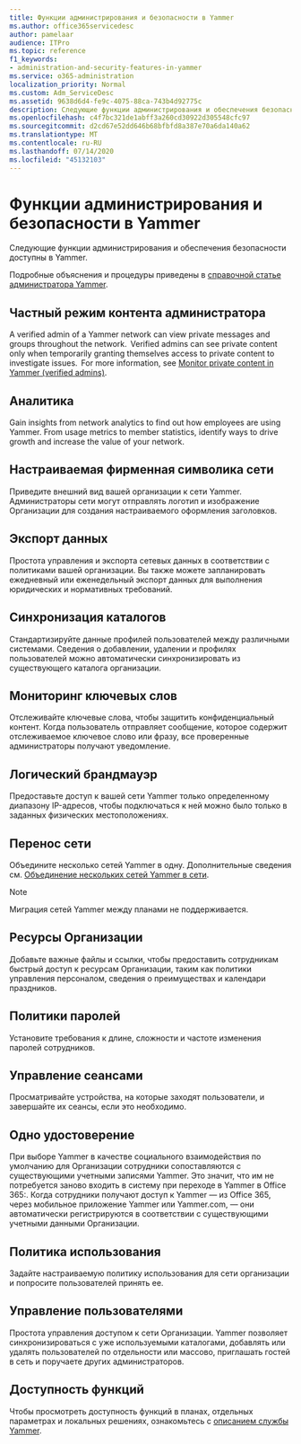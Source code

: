 ```yaml
---
title: Функции администрирования и безопасности в Yammer
ms.author: office365servicedesc
author: pamelaar
audience: ITPro
ms.topic: reference
f1_keywords:
- administration-and-security-features-in-yammer
ms.service: o365-administration
localization_priority: Normal
ms.custom: Adm_ServiceDesc
ms.assetid: 9638d6d4-fe9c-4075-88ca-743b4d92775c
description: Следующие функции администрирования и обеспечения безопасности доступны в Yammer.
ms.openlocfilehash: c4f7bc321de1abff3a260cd30922d305548cfc97
ms.sourcegitcommit: d2cd67e52dd646b68bfbfd8a387e70a6da140a62
ms.translationtype: MT
ms.contentlocale: ru-RU
ms.lasthandoff: 07/14/2020
ms.locfileid: "45132103"
---
```

# <a name="administration-and-security-features-in-yammer"></a>Функции администрирования и безопасности в Yammer

Следующие функции администрирования и обеспечения безопасности доступны в Yammer.
  
Подробные объяснения и процедуры приведены в [справочной статье администратора Yammer](https://go.microsoft.com/fwlink/?LinkId=869688).

## <a name="admin-private-content-mode"></a>Частный режим контента администратора

A verified admin of a Yammer network can view private messages and groups throughout the network.  Verified admins can see private content only when temporarily granting themselves access to private content to investigate issues.  For more information, see [Monitor private content in Yammer (verified admins)](https://go.microsoft.com/fwlink/?LinkId=627479).

## <a name="analytics"></a>Аналитика

Gain insights from network analytics to find out how employees are using Yammer. From usage metrics to member statistics, identify ways to drive growth and increase the value of your network.

## <a name="custom-network-branding"></a>Настраиваемая фирменная символика сети

Приведите внешний вид вашей организации к сети Yammer. Администраторы сети могут отправлять логотип и изображение Организации для создания настраиваемого оформления заголовков.

## <a name="data-export"></a>Экспорт данных

Простота управления и экспорта сетевых данных в соответствии с политиками вашей организации. Вы также можете запланировать ежедневный или еженедельный экспорт данных для выполнения юридических и нормативных требований.
  
## <a name="directory-synchronization"></a>Синхронизация каталогов

Стандартизируйте данные профилей пользователей между различными системами. Сведения о добавлении, удалении и профилях пользователей можно автоматически синхронизировать из существующего каталога организации.

## <a name="keyword-monitoring"></a>Мониторинг ключевых слов

Отслеживайте ключевые слова, чтобы защитить конфиденциальный контент. Когда пользователь отправляет сообщение, которое содержит отслеживаемое ключевое слово или фразу, все проверенные администраторы получают уведомление.

## <a name="logical-firewall"></a>Логический брандмауэр

Предоставьте доступ к вашей сети Yammer только определенному диапазону IP-адресов, чтобы подключаться к ней можно было только в заданных физических местоположениях.

## <a name="network-migration"></a>Перенос сети

Объедините несколько сетей Yammer в одну. Дополнительные сведения см. [Объединение нескольких сетей Yammer в сети](https://go.microsoft.com/fwlink/?LinkID=617488).
  
> [!NOTE]
> Миграция сетей Yammer между планами не поддерживается. 

## <a name="organization-resources"></a>Ресурсы Организации

Добавьте важные файлы и ссылки, чтобы предоставить сотрудникам быстрый доступ к ресурсам Организации, таким как политики управления персоналом, сведения о преимуществах и календари праздников.
  
## <a name="password-policies"></a>Политики паролей

Установите требования к длине, сложности и частоте изменения паролей сотрудников.
  
## <a name="session-management"></a>Управление сеансами

Просматривайте устройства, на которые заходят пользователи, и завершайте их сеансы, если это необходимо.

## <a name="single-identity"></a>Одно удостоверение

При выборе Yammer в качестве социального взаимодействия по умолчанию для Организации сотрудники сопоставляются с существующими учетными записями Yammer. Это значит, что им не потребуется заново входить в систему при переходе в Yammer в Office 365:. Когда сотрудники получают доступ к Yammer &mdash; из Office 365, через мобильное приложение Yammer или Yammer.com, &mdash; они автоматически регистрируются в соответствии с существующими учетными данными Организации.

## <a name="usage-policy"></a>Политика использования

Задайте настраиваемую политику использования для сети организации и попросите пользователей принять ее.

## <a name="user-management"></a>Управление пользователями

Простота управления доступом к сети Организации. Yammer позволяет синхронизироваться с уже используемыми каталогами, добавлять или удалять пользователей по отдельности или массово, приглашать гостей в сеть и поручаете других администраторов.

## <a name="feature-availability"></a>Доступность функций

Чтобы просмотреть доступность функций в планах, отдельных параметрах и локальных решениях, ознакомьтесь с [описанием службы Yammer](yammer-service-description.md).
  

